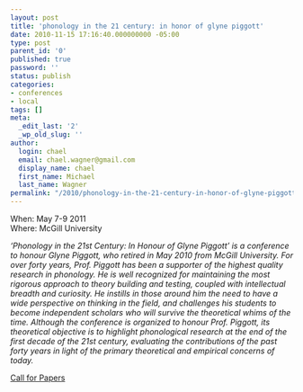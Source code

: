 ```yaml
---
layout: post
title: 'phonology in the 21 century: in honor of glyne piggott'
date: 2010-11-15 17:16:40.000000000 -05:00
type: post
parent_id: '0'
published: true
password: ''
status: publish
categories:
- conferences
- local
tags: []
meta:
  _edit_last: '2'
  _wp_old_slug: ''
author:
  login: chael
  email: chael.wagner@gmail.com
  display_name: chael
  first_name: Michael
  last_name: Wagner
permalink: "/2010/phonology-in-the-21-century-in-honor-of-glyne-piggott/"
---
```

When: May 7-9 2011  
Where: McGill University

_‘Phonology in the 21st Century: In Honour of Glyne Piggott’ is a conference to honour Glyne Piggott, who retired in May 2010 from McGill University. For over forty years, Prof. Piggott has been a supporter of the highest quality research in phonology. He is well recognized for maintaining the most rigorous approach to theory building and testing, coupled with intellectual breadth and curiosity. He instills in those around him the need to have a wide perspective on thinking in the field, and challenges his students to become independent scholars who will survive the theoretical whims of the time. Although the conference is organized to honour Prof. Piggott, its theoretical objective is to highlight phonological research at the end of the first decade of the 21st century, evaluating the contributions of the past forty years in light of the primary theoretical and empirical concerns of today._

[Call for Papers](http://www.mcgill.ca/linguistics/events/phonology21stcentury/call/)

